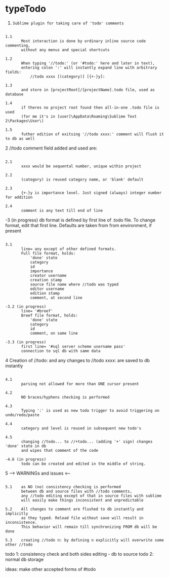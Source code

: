 typeTodo
========

1.     Sublime plugin for taking care of 'todo' comments
~~~

1.1
       Most interaction is done by ordinary inline source code commenting,
       without any menus and special shortcuts

1.2
       When typing '//todo:' (or '#todo:' here and later in text),
       entering colon ':' will instantly expand line with arbitrary fields:
           //todo xxxx [(category)] [{+-}y]:

1.3
       and store in [projectRoot]/[projectName].todo file, used as database

1.4
       if theres no project root found then all-in-one .todo file is used
       (for me it's in [user]\AppData\Roaming\Sublime Text 2\Packages\User\)

1.5
       futher edition of exitsing '//todo xxxx:' comment will flush it to db as well
~~~


2      //todo comment field added and used are:
~~~

2.1
       xxxx would be sequental number, unique within project

2.2
       (category) is reused category name, or 'blank' default

2.3
       {+-}y is importance level. Just signed (always) integer number for addition

2.4
       comment is any text till end of line
~~~


-3 (in progress)     db format is defined by first line of .todo file.
       To change format, edit that first line.
       Defaults are taken from from environment, if present
~~~

3.1
       line= any except of other defined formats.
       Full file format, holds:
           'done' state
           category
           id
           importance
           creator username
           creation stamp
           source file name where //todo was typed
           editor username
           edition stamp
           comment, at second line

-3.2 (in progress)
       line= '#breef'
       Breef file format, holds:
           'done' state
           category
           id
           comment, on same line

-3.3 (in progress)
       first line= '#sql server scheme username pass'
       connection to sql db with same data
~~~


4      Creation of //todo: and any changes to //todo xxxx: are saved to db instantly
~~~

4.1
       parsing not allowed for more than ONE cursor present

4.2
       NO braces/hyphens checking is performed

4.3
       Typing ':' is used as new todo trigger to avoid triggering on undo/redo/paste

4.4
       category and level is reused in subsequent new todo's

4.5
       changing //todo... to //+todo... (adding '+' sign) changes 'done' state in db
       and wipes that comment of the code

-4.6 (in progress)
       todo can be created and edited in the middle of string.
~~~


5         --> WARNINGs and issues <--
~~~

5.1    as NO (no) consistency checking is performed
       between db and source files with //todo comments,
       any //todo editing except of that in source files with sublime
       will easily make things inconsistent and unpredictable

5.2    All changes to comment are flushed to db instantly and implicitly
       as they typed. Reload file without save will result in inconsistence.
       This behavior will remain till synchronizing FROM db will be done

5.3    creating //todo n: by defining n explicitly will overwrite some other //todo
~~~

todo 1: consistency check and both sides editing - db to source
todo 2: normal db storage

ideas:
  make other accepted forms of #todo
